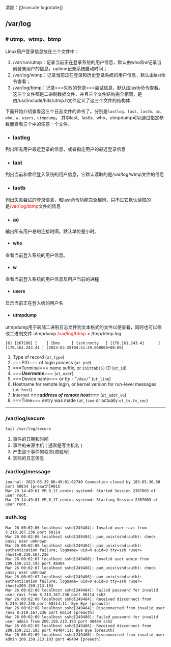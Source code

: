 清除：[[truncate logrotate]]

## /var/log
### # utmp、wtmp、btmp
Linux用户登录信息放在三个文件中：
1. /var/run/utmp：记录当前正在登录系统的用户信息，默认由who和w记录当前登录用户的信息，uptime记录系统启动时间；
2. /var/log/wtmp：记录当前正在登录和历史登录系统的用户信息，默认由last命令查看；
3. /var/log/btmp：记录===失败的登录===尝试信息，默认由lastb命令查看。
这三个文件都是二进制数据文件，并且三个文件结构完全相同，是由/usr/include/bits/utmp.h文件定义了这三个文件的结构体

下面开始介绍查看这三个日志文件的命令了。分别是`lastlog、last、lastb、ac、who、w、users、utmpdump`。
其中last、lastb、who、utmpdump可以通过指定参数而查看三个中的任意一个文件。
- ### lastlog
列出所有用户最近登录的信息，或者指定用户的最近登录信息
- ### last
列出当前和曾经登入系统的用户信息，它默认读取的是/var/log/wtmp文件的信息
- ### lastb
列出失败尝试的登录信息，和last命令功能完全相同，只不过它默认读取的是<font color="red">/var/log/btmp</font>文件的信息
- ### ac
输出所有用户总的连接时间，默认单位是小时。
- #### who
查看当前登入系统的用户信息。
- #### w
查看当前登入系统的用户信息及用户当前的进程
- #### users
显示当前正在登入统的用户名

- #### utmpdump
utmpdump用于转储二进制日志文件到文本格式的文件以便查看，同时也可以修改二进制文件
utmpdump <font color="#ff0000">/var/log/btmp</font> > /tmp/btmp.log
```
[6] [267280] [    ] [bms     ] [ssh:notty   ] [178.161.243.41      ] [178.161.243.41 ] [2023-03-28T04:51:29,000000+00:00]
```
1.  Type of record (`ut_type`)
2.  ===PID=== of login process (`ut_pid`)
3.  ===Terminal=== name suffix, or `inittab(5)` ID (`ut_id`)
4.  ===***Username***=== (`ut_user`)
5.  ===Device name=== or tty - "`/dev/`" (`ut_line`)
6.  Hostname for remote login, or kernel version for run-level messages (`ut_host`)
7.  Internet ***===address of remote host===*** (`ut_addr_v6`)
8.  ===Time=== entry was made (`ut_time` or actually `ut_tv.tv_sec`)

--- 
###  /var/log/secure
```shell
tail /var/log/secure
```
1. 事件的日期和时间  
2. 事件的来源主机 ( 通常是写主机名 )  
3. 产生这个事件的程序[进程号]  
4. 实际的日志信息

###  /var/log/message
```
journal: 2023-03-29_06:49:01.02740 Connection closed by 183.65.30.50 port 50834 [preauth]#015
Mar 29 14:49:01 VM_0_17_centos systemd: Started Session 2387003 of user root.
Mar 29 14:49:01 VM_0_17_centos systemd: Starting Session 2387003 of user root.
```

### auth.log
```
Mar 26 00:02:06 localhost sshd[249484]: Invalid user ravi from 8.219.167.236 port 60114
Mar 26 00:02:06 localhost sshd[249484]: pam_unix(sshd:auth): check pass; user unknown
Mar 26 00:02:06 localhost sshd[249484]: pam_unix(sshd:auth): authentication failure; logname= uid=0 euid=0 tty=ssh ruser= rhost=8.219.167.236 
Mar 26 00:02:07 localhost sshd[249486]: Invalid user admin from 209.159.213.193 port 48404
Mar 26 00:02:07 localhost sshd[249486]: pam_unix(sshd:auth): check pass; user unknown
Mar 26 00:02:07 localhost sshd[249486]: pam_unix(sshd:auth): authentication failure; logname= uid=0 euid=0 tty=ssh ruser= rhost=209.159.213.193 
Mar 26 00:02:08 localhost sshd[249484]: Failed password for invalid user ravi from 8.219.167.236 port 60114 ssh2
Mar 26 00:02:08 localhost sshd[249484]: Received disconnect from 8.219.167.236 port 60114:11: Bye Bye [preauth]
Mar 26 00:02:08 localhost sshd[249484]: Disconnected from invalid user ravi 8.219.167.236 port 60114 [preauth]
Mar 26 00:02:09 localhost sshd[249486]: Failed password for invalid user admin from 209.159.213.193 port 48404 ssh2
Mar 26 00:02:09 localhost sshd[249486]: Received disconnect from 209.159.213.193 port 48404:11: Bye Bye [preauth]
Mar 26 00:02:09 localhost sshd[249486]: Disconnected from invalid user admin 209.159.213.193 port 48404 [preauth]
```